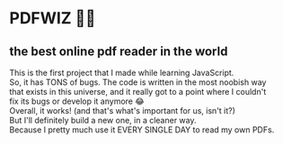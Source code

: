 # PDFWIZ 🧙‍♂️
<h2>the best online pdf reader in the world</h2>

This is the first project that I made while learning JavaScript.</br>
So, it has TONS of bugs. The code is written in the most noobish way</br>
that exists in this universe, and it really got to a point where I couldn't</br>
fix its bugs or develop it anymore 😂</br>
Overall, it works! (and that's what's important for us, isn't it?)</br>
But I'll definitely build a new one, in a cleaner way.</br>
Because I pretty much use it EVERY SINGLE DAY to read my own PDFs.</br>
